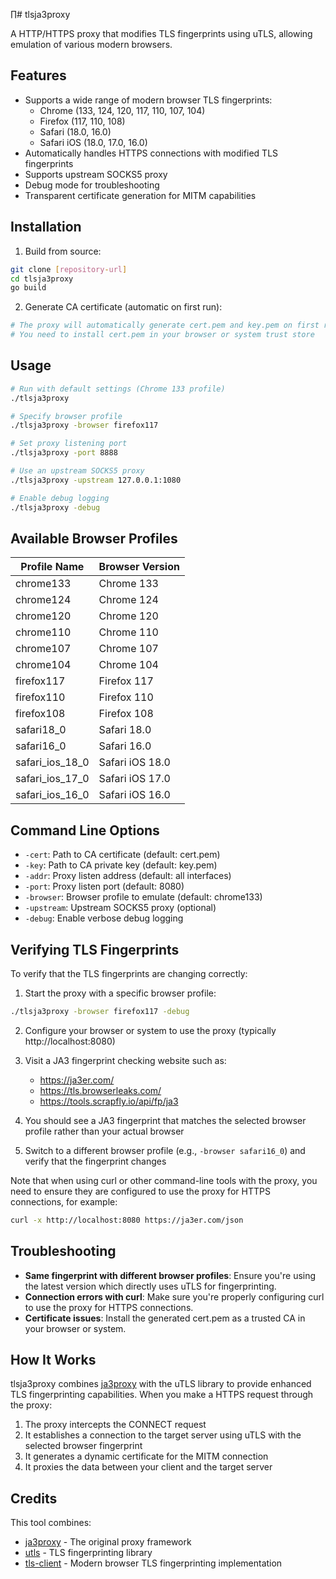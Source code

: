 ∏# tlsja3proxy

A HTTP/HTTPS proxy that modifies TLS fingerprints using uTLS, allowing emulation of various modern browsers.

## Features

- Supports a wide range of modern browser TLS fingerprints:
  - Chrome (133, 124, 120, 117, 110, 107, 104)
  - Firefox (117, 110, 108)
  - Safari (18.0, 16.0)
  - Safari iOS (18.0, 17.0, 16.0)
- Automatically handles HTTPS connections with modified TLS fingerprints
- Supports upstream SOCKS5 proxy
- Debug mode for troubleshooting
- Transparent certificate generation for MITM capabilities

## Installation

1. Build from source:
```bash
git clone [repository-url]
cd tlsja3proxy
go build
```

2. Generate CA certificate (automatic on first run):
```bash
# The proxy will automatically generate cert.pem and key.pem on first run
# You need to install cert.pem in your browser or system trust store
```

## Usage

```bash
# Run with default settings (Chrome 133 profile)
./tlsja3proxy

# Specify browser profile
./tlsja3proxy -browser firefox117

# Set proxy listening port
./tlsja3proxy -port 8888

# Use an upstream SOCKS5 proxy
./tlsja3proxy -upstream 127.0.0.1:1080

# Enable debug logging
./tlsja3proxy -debug
```

## Available Browser Profiles

| Profile Name | Browser Version |
|--------------|----------------|
| chrome133    | Chrome 133     |
| chrome124    | Chrome 124     |
| chrome120    | Chrome 120     |
| chrome110    | Chrome 110     |
| chrome107    | Chrome 107     |
| chrome104    | Chrome 104     |
| firefox117   | Firefox 117    |
| firefox110   | Firefox 110    |
| firefox108   | Firefox 108    |
| safari18_0   | Safari 18.0    |
| safari16_0   | Safari 16.0    |
| safari_ios_18_0 | Safari iOS 18.0 |
| safari_ios_17_0 | Safari iOS 17.0 |
| safari_ios_16_0 | Safari iOS 16.0 |

## Command Line Options

- `-cert`: Path to CA certificate (default: cert.pem)
- `-key`: Path to CA private key (default: key.pem)
- `-addr`: Proxy listen address (default: all interfaces)
- `-port`: Proxy listen port (default: 8080)
- `-browser`: Browser profile to emulate (default: chrome133)
- `-upstream`: Upstream SOCKS5 proxy (optional)
- `-debug`: Enable verbose debug logging

## Verifying TLS Fingerprints

To verify that the TLS fingerprints are changing correctly:

1. Start the proxy with a specific browser profile:
```bash
./tlsja3proxy -browser firefox117 -debug
```

2. Configure your browser or system to use the proxy (typically http://localhost:8080)

3. Visit a JA3 fingerprint checking website such as:
   - https://ja3er.com/
   - https://tls.browserleaks.com/
   - https://tools.scrapfly.io/api/fp/ja3

4. You should see a JA3 fingerprint that matches the selected browser profile rather than your actual browser

5. Switch to a different browser profile (e.g., `-browser safari16_0`) and verify that the fingerprint changes

Note that when using curl or other command-line tools with the proxy, you need to ensure they are configured to use the proxy for HTTPS connections, for example:

```bash
curl -x http://localhost:8080 https://ja3er.com/json
```

## Troubleshooting

- **Same fingerprint with different browser profiles**: Ensure you're using the latest version which directly uses uTLS for fingerprinting.
- **Connection errors with curl**: Make sure you're properly configuring curl to use the proxy for HTTPS connections.
- **Certificate issues**: Install the generated cert.pem as a trusted CA in your browser or system.

## How It Works

tlsja3proxy combines [ja3proxy](https://github.com/lylemi/ja3proxy) with the uTLS library to provide enhanced TLS fingerprinting capabilities. When you make a HTTPS request through the proxy:

1. The proxy intercepts the CONNECT request
2. It establishes a connection to the target server using uTLS with the selected browser fingerprint
3. It generates a dynamic certificate for the MITM connection
4. It proxies the data between your client and the target server

## Credits

This tool combines:
- [ja3proxy](https://github.com/lylemi/ja3proxy) - The original proxy framework
- [utls](https://github.com/bogdanfinn/utls) - TLS fingerprinting library
- [tls-client](https://github.com/bogdanfinn/tls-client) - Modern browser TLS fingerprinting implementation
